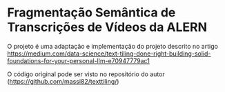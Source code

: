 # Fragmentação Semântica de Transcrições de Vídeos da ALERN

O projeto é uma adaptação e implementação do projeto descrito no artigo https://medium.com/data-science/text-tiling-done-right-building-solid-foundations-for-your-personal-llm-e70947779ac1

O código original pode ser visto no repositório do autor (https://github.com/massi82/texttiling/)